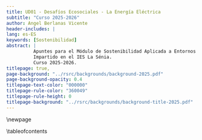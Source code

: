 ```yaml
---
title: UD01 - Desafíos Ecosociales - La Energía Eléctrica
subtitle: "Curso 2025-2026"
author: Angel Berlanas Vicente
header-includes: |
lang: es-ES
keywords: [Sostenibilidad]
abstract: |
          Apuntes para el Módulo de Sostenibilidad Aplicada a Entornos Productivos 
          Impartido en el IES La Sénia.
          Curso 2025-2026.
titlepage: true,
page-background: "../rsrc/backgrounds/background-2025.pdf"
page-background-opacity: 0.4
titlepage-text-color: "000000"
titlepage-rule-color: "360049"
titlepage-rule-height: 0
titlepage-background: "../rsrc/backgrounds/background-title-2025.pdf"
---
```


\newpage

\tableofcontents

